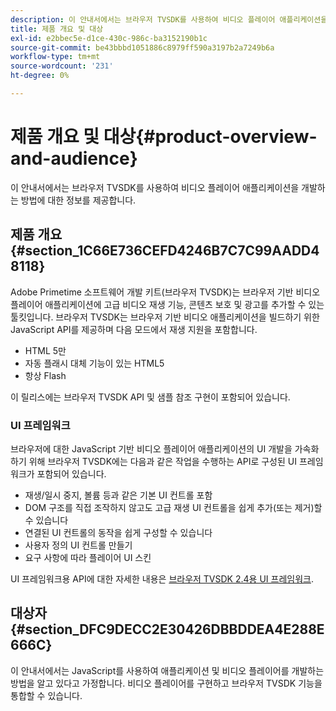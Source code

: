 ```yaml
---
description: 이 안내서에서는 브라우저 TVSDK를 사용하여 비디오 플레이어 애플리케이션을 개발하는 방법에 대한 정보를 제공합니다.
title: 제품 개요 및 대상
exl-id: e2bbec5e-d1ce-430c-986c-ba3152190b1c
source-git-commit: be43bbbd1051886c8979ff590a3197b2a7249b6a
workflow-type: tm+mt
source-wordcount: '231'
ht-degree: 0%

---
```


# 제품 개요 및 대상{#product-overview-and-audience}

이 안내서에서는 브라우저 TVSDK를 사용하여 비디오 플레이어 애플리케이션을 개발하는 방법에 대한 정보를 제공합니다.

## 제품 개요 {#section_1C66E736CEFD4246B7C7C99AADD48118}

Adobe Primetime 소프트웨어 개발 키트(브라우저 TVSDK)는 브라우저 기반 비디오 플레이어 애플리케이션에 고급 비디오 재생 기능, 콘텐츠 보호 및 광고를 추가할 수 있는 툴킷입니다. 브라우저 TVSDK는 브라우저 기반 비디오 애플리케이션을 빌드하기 위한 JavaScript API를 제공하며 다음 모드에서 재생 지원을 포함합니다.

* HTML 5만
* 자동 플래시 대체 기능이 있는 HTML5
* 항상 Flash

이 릴리스에는 브라우저 TVSDK API 및 샘플 참조 구현이 포함되어 있습니다.

### UI 프레임워크

브라우저에 대한 JavaScript 기반 비디오 플레이어 애플리케이션의 UI 개발을 가속화하기 위해 브라우저 TVSDK에는 다음과 같은 작업을 수행하는 API로 구성된 UI 프레임워크가 포함되어 있습니다.

* 재생/일시 중지, 볼륨 등과 같은 기본 UI 컨트롤 포함
* DOM 구조를 직접 조작하지 않고도 고급 재생 UI 컨트롤을 쉽게 추가(또는 제거)할 수 있습니다
* 연결된 UI 컨트롤의 동작을 쉽게 구성할 수 있습니다
* 사용자 정의 UI 컨트롤 만들기
* 요구 사항에 따라 플레이어 UI 스킨

UI 프레임워크용 API에 대한 자세한 내용은 [브라우저 TVSDK 2.4용 UI 프레임워크](https://help.adobe.com/en_US/primetime/api/psdk/btvsdk-ui-framework/index.html).

## 대상자 {#section_DFC9DECC2E30426DBBDDEA4E288E666C}

이 안내서에서는 JavaScript를 사용하여 애플리케이션 및 비디오 플레이어를 개발하는 방법을 알고 있다고 가정합니다. 비디오 플레이어를 구현하고 브라우저 TVSDK 기능을 통합할 수 있습니다.

